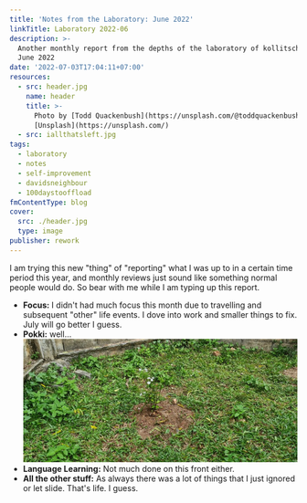 ```yaml
---
title: 'Notes from the Laboratory: June 2022'
linkTitle: Laboratory 2022-06
description: >-
  Another monthly report from the depths of the laboratory of kollitsch.den -
  June 2022
date: '2022-07-03T17:04:11+07:00'
resources:
  - src: header.jpg
    name: header
    title: >-
      Photo by [Todd Quackenbush](https://unsplash.com/@toddquackenbush) via
      [Unsplash](https://unsplash.com/)
  - src: iallthatsleft.jpg
tags:
  - laboratory
  - notes
  - self-improvement
  - davidsneighbour
  - 100daystooffload
fmContentType: blog
cover:
  src: ./header.jpg
  type: image
publisher: rework
---
```


I am trying this new "thing" of "reporting" what I was up to in a certain time period this year, and monthly reviews just sound like something normal people would do. So bear with me while I am typing up this report.

- **Focus:** I didn't had much focus this month due to travelling and subsequent "other" life events. I dove into work and smaller things to fix. July will go better I guess.
- **Pokki:** well…
  ![All that's left](iallthatsleft.jpg)
- **Language Learning:** Not much done on this front either.
- **All the other stuff:** As always there was a lot of things that I just ignored or let slide. That's life. I guess.
